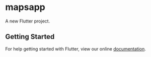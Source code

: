 # mapsapp

A new Flutter project.

## Getting Started

For help getting started with Flutter, view our online
[documentation](https://flutter.io/).
